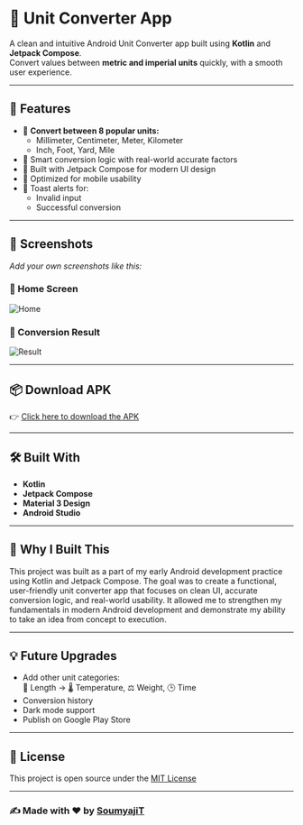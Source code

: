 # 📱 Unit Converter App

A clean and intuitive Android Unit Converter app built using **Kotlin** and **Jetpack Compose**.  
Convert values between **metric and imperial units** quickly, with a smooth user experience.

---

## 🚀 Features

- 🔁 **Convert between 8 popular units:**
  - Millimeter, Centimeter, Meter, Kilometer
  - Inch, Foot, Yard, Mile
- 🧠 Smart conversion logic with real-world accurate factors
- 🎨 Built with Jetpack Compose for modern UI design
- 📱 Optimized for mobile usability
- 🔔 Toast alerts for:
  - Invalid input
  - Successful conversion
---

## 📸 Screenshots

_Add your own screenshots like this:_

### 🔷 Home Screen  
![Home](images/home.png)

### 🔁 Conversion Result  
![Result](images/result.png)

---

## 📦 Download APK

👉 [Click here to download the APK](https://drive.google.com/file/d/1mSp0I7ArZPVHyXZdmp55Z0VE22extzxv/view?usp=sharing)

---

## 🛠 Built With

- **Kotlin**
- **Jetpack Compose**
- **Material 3 Design**
- **Android Studio**

---

## 🌱 Why I Built This

This project was built as a part of my early Android development practice using Kotlin and Jetpack Compose. The goal was to create a functional, user-friendly unit converter app that focuses on clean UI, accurate conversion logic, and real-world usability. It allowed me to strengthen my fundamentals in modern Android development and demonstrate my ability to take an idea from concept to execution.

---

## 💡 Future Upgrades

- Add other unit categories:  
  📏 Length → 🌡️ Temperature, ⚖️ Weight, 🕒 Time
- Conversion history
- Dark mode support
- Publish on Google Play Store

---


## 🪪 License

This project is open source under the [MIT License](LICENSE)

---

### ✍️ Made with ❤️ by [SoumyajiT](https://github.com/Soumyajit-io)


